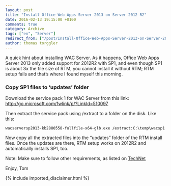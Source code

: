 ```yaml
---
layout: post
title: "Install Office Web Apps Server 2013 on Server 2012 R2"
date: 2016-02-13 19:15:00 +0100
comments: true
category: Archive
tags: ["en", "Server"]
redirect_from: ["/post/Install-Office-Web-Apps-Server-2013-on-Server-2012-R2", "/post/install-office-web-apps-server-2013-on-server-2012-r2"]
author: thomas torggler
---
```

<!-- more -->
<p>A quick hint about installing WAC Server. As it happens, Office Web Apps Server&nbsp;2013&nbsp;only added support for 2012R2 with SP1, and even though SP1 is about 3x the file size of RTM, you cannot install it without RTM;&nbsp;RTM setup fails and that’s where I found myself this morning. <h3>Copy SP1 files to ‘updates’ folder</h3> <p>Download the service pack 1 for WAC Server from this link: <a href="http://go.microsoft.com/fwlink/p/?LinkId=510097">http://go.microsoft.com/fwlink/p/?LinkId=510097</a> <p>Then extract the service pack using /extract to a folder on the disk. Like this:  <p><code>wacserversp2013-kb2880558-fullfile-x64-glb.exe /extract:C:\temp\wacsp1</code></p> <p>Now copy all the extracted files into the “updates” folder of the RTM install files. Once the updates are there, RTM setup works on 2012R2 and automatically installs SP1, too. <p>Note: Make sure to follow other requirements, as listed on <a href="https://technet.microsoft.com/en-us/library/jj219435" target="_blank">TechNet</a> <p>Enjoy, Tom </p>
{% include imported_disclaimer.html %}
